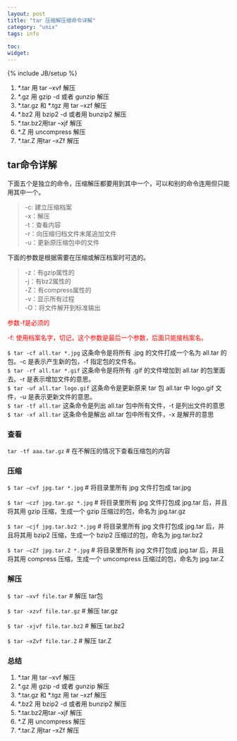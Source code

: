 ```yaml
---
layout: post
title: "tar 压缩解压缩命令详解"
category: "unix"
tags: info
 
toc:
widget:
---
```

{% include JB/setup %}

1. *.tar 用 tar –xvf 解压
2. *.gz  用 gzip -d 或者 gunzip 解压
3. \*.tar.gz 和 \*.tgz 用 tar –xzf 解压
4. *.bz2 用 bzip2 -d 或者用 bunzip2 解压
5. *.tar.bz2用tar –xjf 解压
6. *.Z 用 uncompress 解压
7. *.tar.Z 用tar –xZf 解压

<!--end_excerpt-->

## tar命令详解

下面五个是独立的命令，压缩解压都要用到其中一个，可以和别的命令连用但只能用其中一个。

>-c: 建立压缩档案    
>-x：解压    
>-t：查看内容    
>-r：向压缩归档文件末尾追加文件   
>-u：更新原压缩包中的文件   


下面的参数是根据需要在压缩或解压档案时可选的。

>-z：有gzip属性的   
>-j：有bz2属性的    
>-Z：有compress属性的   
>-v：显示所有过程   
>-O：将文件解开到标准输出   

<font color=red> 参数-f是必须的 </font>

<font color=red> -f: 使用档案名字，切记，这个参数是最后一个参数，后面只能接档案名。</font>

`$ tar -cf all.tar *.jpg` 这条命令是将所有 .jpg 的文件打成一个名为 all.tar 的包。-c 是表示产生新的包，-f 指定包的文件名。   
`$ tar -rf all.tar *.gif` 这条命令是将所有 .gif 的文件增加到 all.tar 的包里面去。-r 是表示增加文件的意思。    
`$ tar -uf all.tar logo.gif` 这条命令是更新原来 tar 包 all.tar 中 logo.gif 文件，-u 是表示更新文件的意思。    
`$ tar -tf all.tar` 这条命令是列出 all.tar 包中所有文件，-t 是列出文件的意思    
`$ tar -xf all.tar` 这条命令是解出 all.tar 包中所有文件，-x 是解开的意思   

### 查看

`tar -tf aaa.tar.gz`  # 在不解压的情况下查看压缩包的内容

### 压缩

`$ tar –cvf jpg.tar *.jpg` # 将目录里所有 jpg 文件打包成 tar.jpg

`$ tar –czf jpg.tar.gz *.jpg` # 将目录里所有 jpg 文件打包成 jpg.tar 后，并且将其用 gzip 压缩，生成一个 gzip 压缩过的包，命名为 jpg.tar.gz

`$ tar –cjf jpg.tar.bz2 *.jpg` # 将目录里所有 jpg 文件打包成 jpg.tar 后，并且将其用 bzip2 压缩，生成一个 bzip2 压缩过的包，命名为 jpg.tar.bz2

`$ tar –cZf jpg.tar.Z *.jpg`   # 将目录里所有 jpg 文件打包成 jpg.tar 后，并且将其用 compress 压缩，生成一个 umcompress 压缩过的包，命名为 jpg.tar.Z

### 解压

`$ tar –xvf file.tar` # 解压 tar包

`$ tar -xzvf file.tar.gz` # 解压 tar.gz

`$ tar -xjvf file.tar.bz2`   # 解压 tar.bz2

`$ tar –xZvf file.tar.Z` # 解压 tar.Z

### 总结

1. *.tar 用 tar –xvf 解压
2. *.gz  用 gzip -d 或者 gunzip 解压
3. \*.tar.gz 和 \*.tgz 用 tar –xzf 解压
4. *.bz2 用 bzip2 -d 或者用 bunzip2 解压
5. *.tar.bz2用tar –xjf 解压
6. *.Z 用 uncompress 解压
7. *.tar.Z 用tar –xZf 解压
 
